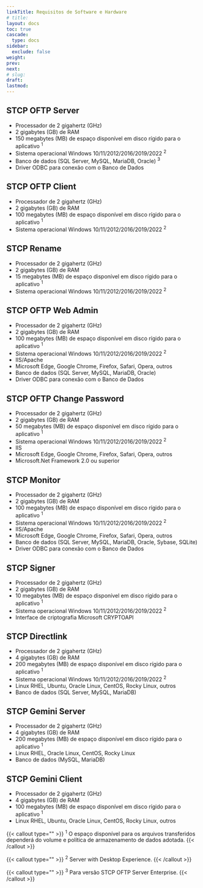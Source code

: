```yaml
---
linkTitle: Requisitos de Software e Hardware
# title:
layout: docs
toc: true
cascade:
  type: docs
sidebar:
  exclude: false
weight:
prev:
next:
# slug:
draft:
lastmod:
---
```

## STCP OFTP Server

- Processador de 2 gigahertz (GHz)
- 2 gigabytes (GB) de RAM
- 150 megabytes (MB) de espaço disponível em disco rígido para o aplicativo <sup>1</sup>
- Sistema operacional Windows 10/11/2012/2016/2019/2022 <sup>2</sup>
- Banco de dados (SQL Server, MySQL, MariaDB, Oracle) <sup>3</sup>
- Driver ODBC para conexão com o Banco de Dados

## STCP OFTP Client

- Processador de 2 gigahertz (GHz)
- 2 gigabytes (GB) de RAM
- 100 megabytes (MB) de espaço disponível em disco rígido para o aplicativo <sup>1</sup>
- Sistema operacional Windows 10/11/2012/2016/2019/2022 <sup>2</sup>

## STCP Rename

- Processador de 2 gigahertz (GHz)
- 2 gigabytes (GB) de RAM
- 15 megabytes (MB) de espaço disponível em disco rígido para o aplicativo <sup>1</sup>
- Sistema operacional Windows 10/11/2012/2016/2019/2022 <sup>2</sup>

## STCP OFTP Web Admin

- Processador de 2 gigahertz (GHz)
- 2 gigabytes (GB) de RAM
- 100 megabytes (MB) de espaço disponível em disco rígido para o aplicativo <sup>1</sup>
- Sistema operacional Windows 10/11/2012/2016/2019/2022 <sup>2</sup>
- IIS/Apache
- Microsoft Edge, Google Chrome, Firefox, Safari, Opera, outros
- Banco de dados (SQL Server, MySQL, MariaDB, Oracle)
- Driver ODBC para conexão com o Banco de Dados

## STCP OFTP Change Password

- Processador de 2 gigahertz (GHz)
- 2 gigabytes (GB) de RAM
- 50 megabytes (MB) de espaço disponível em disco rígido para o aplicativo <sup>1</sup>
- Sistema operacional Windows 10/11/2012/2016/2019/2022 <sup>2</sup>
- IIS
- Microsoft Edge, Google Chrome, Firefox, Safari, Opera, outros
- Microsoft.Net Framework 2.0 ou superior


## STCP Monitor

- Processador de 2 gigahertz (GHz)
- 2 gigabytes (GB) de RAM
- 100 megabytes (MB) de espaço disponível em disco rígido para o aplicativo <sup>1</sup>
- Sistema operacional Windows 10/11/2012/2016/2019/2022 <sup>2</sup>
- IIS/Apache
- Microsoft Edge, Google Chrome, Firefox, Safari, Opera, outros
- Banco de dados (SQL Server, MySQL, MariaDB, Oracle, Sybase, SQLite)
- Driver ODBC para conexão com o Banco de Dados


## STCP Signer

- Processador de 2 gigahertz (GHz)
- 2 gigabytes (GB) de RAM
- 10 megabytes (MB) de espaço disponível em disco rígido para o aplicativo <sup>1</sup>
- Sistema operacional Windows 10/11/2012/2016/2019/2022 <sup>2</sup>
- Interface de criptografia Microsoft CRYPTOAPI


## STCP Directlink

- Processador de 2 gigahertz (GHz)
- 4 gigabytes (GB) de RAM
- 200 megabytes (MB) de espaço disponível em disco rígido para o aplicativo <sup>1</sup>
- Sistema operacional Windows 10/11/2012/2016/2019/2022 <sup>2</sup>
- Linux RHEL, Ubuntu, Oracle Linux, CentOS, Rocky Linux, outros
- Banco de dados (SQL Server, MySQL, MariaDB)

## STCP Gemini Server

- Processador de 2 gigahertz (GHz)
- 4 gigabytes (GB) de RAM
- 200 megabytes (MB) de espaço disponível em disco rígido para o aplicativo <sup>1</sup>
- Linux RHEL, Oracle Linux, CentOS, Rocky Linux
- Banco de dados (MySQL, MariaDB)


## STCP Gemini Client

- Processador de 2 gigahertz (GHz)
- 4 gigabytes (GB) de RAM
- 100 megabytes (MB) de espaço disponível em disco rígido para o aplicativo <sup>1</sup>
- Linux RHEL, Ubuntu, Oracle Linux, CentOS, Rocky Linux, outros

{{< callout type="" >}}
  <sup>1</sup> O espaço disponível para os arquivos transferidos dependerá do volume e política de armazenamento de dados adotada.
{{< /callout >}}

{{< callout type="" >}}
  <sup>2</sup> Server with Desktop Experience.
{{< /callout >}}

{{< callout type="" >}}
  <sup>3</sup> Para versão STCP OFTP Server Enterprise.
{{< /callout >}}
